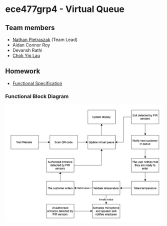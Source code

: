 # ece477grp4 - Virtual Queue
## Team members
* [Nathan Pietraszak](https://github.com/natepzak) (Team Lead)
* Aidan Connor Roy
* Devansh Rathi
* [Chok Yip Lau](https://github.com/lauchokyip)

## Homework 
* [Functional Specification](ECE477HW2.pdf)

### Functional Block Diagram
![Functional Block Diagram](image1.png)
